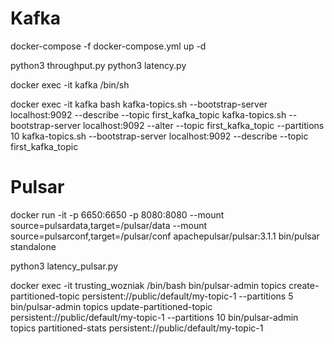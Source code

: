 # Kafka

docker-compose -f docker-compose.yml up -d

python3 throughput.py
python3 latency.py

docker exec -it kafka /bin/sh

docker exec -it kafka bash
kafka-topics.sh --bootstrap-server localhost:9092 --describe --topic first_kafka_topic
kafka-topics.sh --bootstrap-server localhost:9092 --alter --topic first_kafka_topic --partitions 10
kafka-topics.sh --bootstrap-server localhost:9092 --describe --topic first_kafka_topic





# Pulsar 

docker run -it -p 6650:6650 -p 8080:8080 --mount source=pulsardata,target=/pulsar/data --mount source=pulsarconf,target=/pulsar/conf apachepulsar/pulsar:3.1.1 bin/pulsar standalone

python3 latency_pulsar.py


docker exec -it trusting_wozniak /bin/bash
bin/pulsar-admin topics create-partitioned-topic persistent://public/default/my-topic-1 --partitions 5
bin/pulsar-admin topics update-partitioned-topic persistent://public/default/my-topic-1 --partitions 10
bin/pulsar-admin topics partitioned-stats persistent://public/default/my-topic-1
